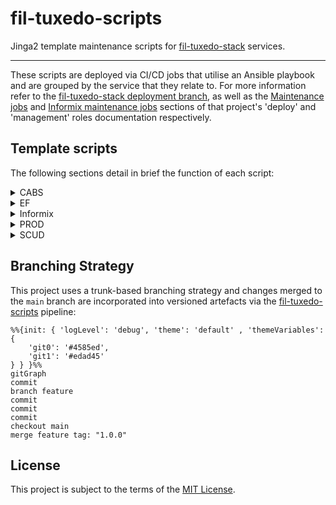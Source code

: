 # fil-tuxedo-scripts

Jinga2 template maintenance scripts for [fil-tuxedo-stack](https://github.com/companieshouse/fil-tuxedo-stack) services.

<hr>

These scripts are deployed via CI/CD jobs that utilise an Ansible playbook and are grouped by the service that they relate to. For more information refer to the [fil-tuxedo-stack deployment branch](https://github.com/companieshouse/fil-tuxedo-stack/tree/deployment), as well as the [Maintenance jobs](https://github.com/companieshouse/fil-tuxedo-stack/tree/deployment/roles/deploy#informix-maintenance-jobs) and [Informix maintenance jobs](https://github.com/companieshouse/fil-tuxedo-stack/tree/deployment/roles/management#informix-maintenance-jobs) sections of that project's 'deploy' and 'management' roles documentation respectively.

## Template scripts

The following sections detail in brief the function of each script:

<details><summary>CABS</summary>
<p>

| Filename | Description |
|--------|--------|
| `cabs_check.j2` | Check CABS service is running and check logs for network errors. |

</p>
</details>

<details><summary>EF</summary>
<p>

| Filename | Description |
|--------|--------|
| `active_auth_codes_stats.j2` | Generate active auth codes stats for the previous week and send by email. |
| `aps_letter_run.j2` | Auth code letter generation processing. |
| `auth_change_clear.j2` | Clear old entries from the auth change Informix database table. |
| `auth_change_status_check.J2` | Generate email for auth change records showing status 'v'. |
| `auth_code_stats.j2` | Generate auth code stats and send by email. |
| `auth_diss.j2` | Disable auth codes for dissolved companies. |
| `auth_letters_eshuttle.j2` | Process shuttle files and create/update/disable auth code database entries for individual companies as necessary. |
| `auth_letters_insert.j2` | Insert auth letter records into Informix EF database. |
| `auth_letters_status.j2` | Update status of auth change entries with missing auth codes. |
| `daily_letter_count_stats.j2` | Generate daily letter count stats and send by email. |
| `database_lock_check.j2` | Check ULOG for SQLSTATE errors indicating database lock and send by email. |
| `duplicate_auth_codes_check.j2` | Check for duplicate auth codes and send by email. |
| `forward_check.j2` | Check for service forwarding errors and generate email. |
| `presenter_data_transfer.j2` | Copy presenter data to S3 bucket for retrieval and processing by backend XML service instances. |
| `sqlstate_check.j2` | Check ULOG for SQLSTATE exception errors and send by email. |
| `ulog_error_check.j2` | Check ULOG for generic errors and send by email. |

</p>
</details>

<details><summary>Informix</summary>
<p>

| Filename | Description |
|--------|--------|
| `level_zero_backup.j2` | Perform a level zero database backup and archive the level zero backup file. |
| `logging.j2` | Common logging functions for use in other scripts. |
| `logical_log_archive.j2` | Perform logical log backup and restart continuous backups for the specified Informix database. |
| `menu.j2` | Interactive menu-based system for `informix` user database management. |
| `ois_stats_production.j2` | Generate OIS function call statistics and send email to recipients. |
| `ois_stats_update.j2` | Parse statistics files generated by [ois-tuxedo-stack](https://github.com/companieshouse/ois-tuxedo-stack) servers (output files generated by the `morestats_miu` script) and insert into prod Informix database. |
| `stop_all_logicals.j2` | Stop all logical log continuous backup processes. |
| `update_statistics.j2` | Generate and update database statistics regarding table, row, and page-count in the systables system catalog table. |

</p>
</details>

<details><summary>PROD</summary>
<p>

| Filename | Description |
|--------|--------|
| `db_error_check.j2` | Check prod service logs for errors indicating database update failures. |
| `sage_extract.j2` | Generate and transfer telesales data files to finance system. |

</p>
</details>

<details><summary>SCUD</summary>
<p>

| Filename | Description |
|--------|--------|
| `chcc_stats.j2` | Generate CHCC service stats for the previous week and send by email. |
| `chs_permissions.j2` | Update file permissions for CHS services. |
| `fiche_clean.j2` | Delete fiche files older than the specified number of days. |
| `image_metadata_clean.j2` | Delete generated image metadata files. |
| `orders_archive.j2` | Archive old SCUD orders to a separate database table. |
| `pre95_mortgages.j2` | Export pre-95 mortgage documents from Informix database to NFS shares. |
| `public_stats.j2` | Generate SCUD public search stats and send by email. |
| `qsp_check.j2` | Check SMS poll daemon log for errors indicating failures in the charging process to QSP. |
| `scanning_clean.j2` | Delete image files older than the specified number of days and delete empty scanning directories whose names being with a defined company prefix. |
| `scud_extract.j2` | Generate scud extract files containing details of the scanned documents for the day, export TIFF images, and update database with amended day numbers. |
| `scud_stats.j2` | Generate weekly statistics for scud service and send by email. |
| `sms_poll_check.j2` | Check status of SMS poll daemon and send alerts if not running. |
| `sms_poll_start.j2` | Start SMS poll daemon to prepare orders for transmission. |
| `sms_poll_stop.j2` | Stop SMS poll daemon. |
| `transmission_check.j2` | Check SMS poll daemon log for order processing errors and generate alerts. |

</p>
</details>

## Branching Strategy

This project uses a trunk-based branching strategy and changes merged to the `main` branch are incorporated into versioned artefacts via the [fil-tuxedo-scripts](https://github.com/companieshouse/ci-pipelines/blob/master/pipelines/platform/team-platform/fil-tuxedo-scripts) pipeline:

```mermaid
%%{init: { 'logLevel': 'debug', 'theme': 'default' , 'themeVariables': {
    'git0': '#4585ed',
    'git1': '#edad45'
} } }%%
gitGraph
commit
branch feature
commit
commit
commit
checkout main
merge feature tag: "1.0.0"
```

## License

This project is subject to the terms of the [MIT License](/LICENSE).
